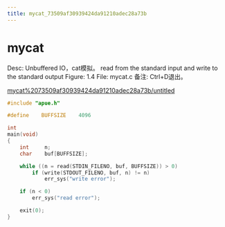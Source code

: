 ```yaml
---
title: mycat_73509af30939424da91210adec28a73b
---
```


# mycat

Desc: Unbuffered IO，cat模拟。
read from the standard input and write to the standard output
Figure: 1.4
File: mycat.c
备注: Ctrl+D退出。

[mycat%2073509af30939424da91210adec28a73b/untitled](mycat%2073509af30939424da91210adec28a73b/untitled)

```c
#include "apue.h"

#define    BUFFSIZE    4096

int
main(void)
{
    int     n;
    char    buf[BUFFSIZE];

    while ((n = read(STDIN_FILENO, buf, BUFFSIZE)) > 0)
        if (write(STDOUT_FILENO, buf, n) != n)
            err_sys("write error");

    if (n < 0)
        err_sys("read error");

    exit(0);
}
```